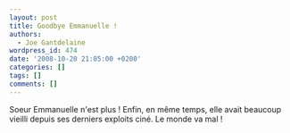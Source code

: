 ```yaml
---
layout: post
title: Goodbye Emmanuelle !
authors:
  - Joe Gantdelaine
wordpress_id: 474
date: '2008-10-20 21:05:00 +0200'
categories: []
tags: []
comments: []
---
```

Soeur Emmanuelle n'est plus ! Enfin, en même temps, elle avait beaucoup vieilli depuis ses derniers exploits ciné. Le monde va mal !
